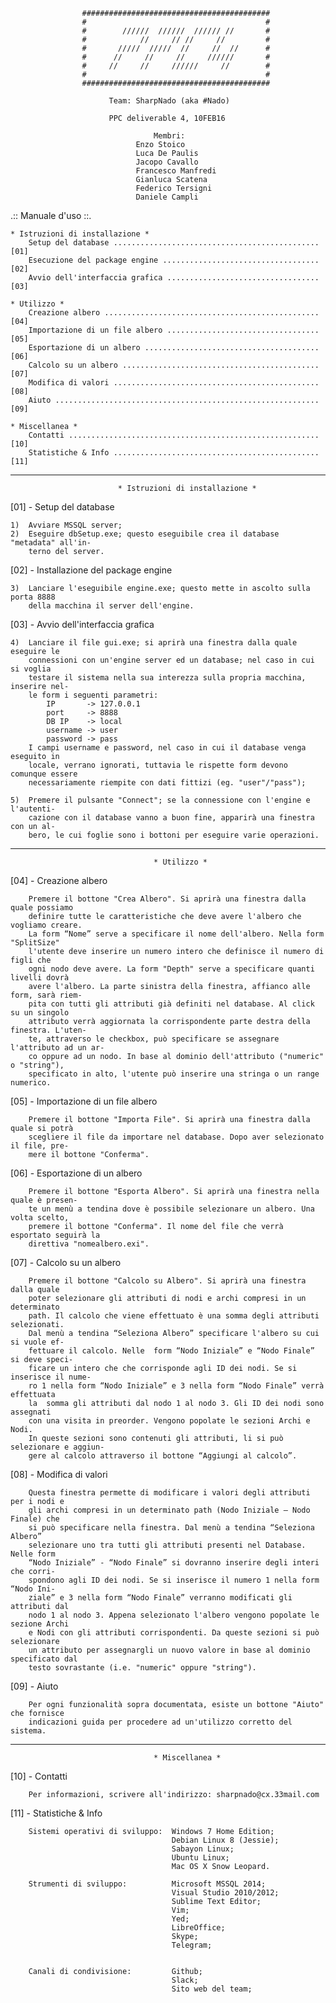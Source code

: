                             
                    ##########################################
                    #                                        #
                    #        //////  //////  ////// //       #
                    #            //     // //     //         #
                    #       /////  /////  //     //  //      #
                    #      //     //     //     //////       #
                    #     //     //     //////     //        #
                    #                                        #
                    ##########################################

                          Team: SharpNado (aka #Nado)

                          PPC deliverable 4, 10FEB16

                                    Membri:     
                                Enzo Stoico
                                Luca De Paulis
                                Jacopo Cavallo
                                Francesco Manfredi
                                Gianluca Scatena
                                Federico Tersigni
                                Daniele Campli

 
 .:: Manuale d'uso ::.

    * Istruzioni di installazione *
        Setup del database .............................................. [01]
        Esecuzione del package engine ................................... [02]
        Avvio dell'interfaccia grafica .................................. [03]

    * Utilizzo *
        Creazione albero ................................................ [04]
        Importazione di un file albero .................................. [05]
        Esportazione di un albero ....................................... [06]
        Calcolo su un albero ............................................ [07]
        Modifica di valori .............................................. [08]
        Aiuto ........................................................... [09]

    * Miscellanea *
        Contatti ........................................................ [10]
        Statistiche & Info .............................................. [11]


-------------------------------------------------------------------------------------

                            * Istruzioni di installazione *


[01] - Setup del database

    1)  Avviare MSSQL server;
    2)  Eseguire dbSetup.exe; questo eseguibile crea il database "metadata" all'in-
        terno del server.



[02] - Installazione del package engine

    3)  Lanciare l'eseguibile engine.exe; questo mette in ascolto sulla porta 8888
        della macchina il server dell'engine.



[03] - Avvio dell'interfaccia grafica

    4)  Lanciare il file gui.exe; si aprirà una finestra dalla quale eseguire le
        connessioni con un'engine server ed un database; nel caso in cui si voglia
        testare il sistema nella sua interezza sulla propria macchina, inserire nel-
        le form i seguenti parametri:
            IP       -> 127.0.0.1
            port     -> 8888
            DB IP    -> local
            username -> user
            password -> pass
        I campi username e password, nel caso in cui il database venga eseguito in
        locale, verrano ignorati, tuttavia le rispette form devono comunque essere
        necessariamente riempite con dati fittizi (eg. "user"/"pass");
        
    5)  Premere il pulsante "Connect"; se la connessione con l'engine e l'autenti-
        cazione con il database vanno a buon fine, apparirà una finestra con un al-
        bero, le cui foglie sono i bottoni per eseguire varie operazioni.

-------------------------------------------------------------------------------------

                                    * Utilizzo *
                                    
[04] - Creazione albero
    
        Premere il bottone "Crea Albero". Si aprirà una finestra dalla quale possiamo
        definire tutte le caratteristiche che deve avere l'albero che vogliamo creare.
        La form “Nome” serve a specificare il nome dell'albero. Nella form "SplitSize"
        l'utente deve inserire un numero intero che definisce il numero di figli che 
        ogni nodo deve avere. La form "Depth" serve a specificare quanti livelli dovrà
        avere l'albero. La parte sinistra della finestra, affianco alle form, sarà riem-
        pita con tutti gli attributi già definiti nel database. Al click su un singolo
        attributo verrà aggiornata la corrispondente parte destra della finestra. L'uten-
        te, attraverso le checkbox, può specificare se assegnare l'attributo ad un ar-
        co oppure ad un nodo. In base al dominio dell'attributo ("numeric" o "string"),
        specificato in alto, l'utente può inserire una stringa o un range numerico.


[05] - Importazione di un file albero
        
        Premere il bottone "Importa File". Si aprirà una finestra dalla quale si potrà
        scegliere il file da importare nel database. Dopo aver selezionato il file, pre-
        mere il bottone "Conferma".


[06] - Esportazione di un albero
        
        Premere il bottone "Esporta Albero". Si aprirà una finestra nella quale è presen-
        te un menù a tendina dove è possibile selezionare un albero. Una volta scelto,
        premere il bottone "Conferma". Il nome del file che verrà esportato seguirà la
        direttiva "nomealbero.exi".


[07] - Calcolo su un albero
        
        Premere il bottone "Calcolo su Albero". Si aprirà una finestra dalla quale
        poter selezionare gli attributi di nodi e archi compresi in un determinato
        path. Il calcolo che viene effettuato è una somma degli attributi selezionati.
        Dal menù a tendina “Seleziona Albero” specificare l'albero su cui si vuole ef-
        fettuare il calcolo. Nelle  form “Nodo Iniziale” e “Nodo Finale” si deve speci-
        ficare un intero che che corrisponde agli ID dei nodi. Se si inserisce il nume-
        ro 1 nella form “Nodo Iniziale” e 3 nella form “Nodo Finale” verrà effettuata 
        la  somma gli attributi dal nodo 1 al nodo 3. Gli ID dei nodi sono assegnati 
        con una visita in preorder. Vengono popolate le sezioni Archi e Nodi.
        In queste sezioni sono contenuti gli attributi, li si può selezionare e aggiun-
        gere al calcolo attraverso il bottone “Aggiungi al calcolo”.


[08] - Modifica di valori

        Questa finestra permette di modificare i valori degli attributi per i nodi e 
        gli archi compresi in un determinato path (Nodo Iniziale – Nodo Finale) che 
        si può specificare nella finestra. Dal menù a tendina “Seleziona Albero” 
        selezionare uno tra tutti gli attributi presenti nel Database. Nelle form 
        “Nodo Iniziale” - “Nodo Finale” si dovranno inserire degli interi che corri-
        spondono agli ID dei nodi. Se si inserisce il numero 1 nella form “Nodo Ini-
        ziale” e 3 nella form “Nodo Finale” verranno modificati gli attributi dal 
        nodo 1 al nodo 3. Appena selezionato l'albero vengono popolate le sezione Archi
        e Nodi con gli attributi corrispondenti. Da queste sezioni si può selezionare
        un attributo per assegnargli un nuovo valore in base al dominio specificato dal
        testo sovrastante (i.e. "numeric" oppure "string").


[09] - Aiuto

        Per ogni funzionalità sopra documentata, esiste un bottone "Aiuto" che fornisce
        indicazioni guida per procedere ad un'utilizzo corretto del sistema.

-------------------------------------------------------------------------------------

                                    * Miscellanea *
[10] - Contatti
        
        Per informazioni, scrivere all'indirizzo: sharpnado@cx.33mail.com


[11] - Statistiche & Info
        
        Sistemi operativi di sviluppo:  Windows 7 Home Edition; 
                                        Debian Linux 8 (Jessie);
                                        Sabayon Linux;
                                        Ubuntu Linux;
                                        Mac OS X Snow Leopard.

        Strumenti di sviluppo:          Microsoft MSSQL 2014;
                                        Visual Studio 2010/2012;
                                        Sublime Text Editor;
                                        Vim;
                                        Yed;
                                        LibreOffice;
                                        Skype;
                                        Telegram;
                                        

        Canali di condivisione:         Github;
                                        Slack;
                                        Sito web del team;

